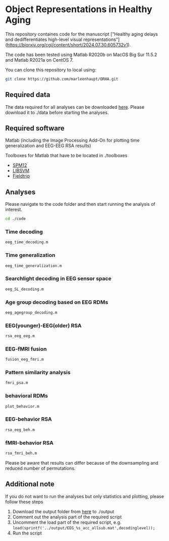 # Object Representations in Healthy Aging

This repository containes code for the manuscript ["Healthy aging delays and dedifferentiates high-level visual representations"] (https://biorxiv.org/cgi/content/short/2024.07.30.605732v1). 

The code has been tested using Matlab R2020b on MacOS Big Sur 11.5.2 and Matlab R2021a on CentOS 7.

You can clone this repository to local using:
```sh
git clone https://github.com/marleenhaupt/ORHA.git
```

## Required data

The data required for all analyses can be downloaded [here](https://osf.io/xeukw/). 
Please download it to ./data before starting the analyses.

## Required software

Matlab (including the Image Processing Add-On for plotting time generalization and EEG-EEG RSA results)

Toolboxes for Matlab that have to be located in ./toolboxes
- [SPM12](https://www.fil.ion.ucl.ac.uk/spm/software/spm12/)
- [LIBSVM](https://www.csie.ntu.edu.tw/~cjlin/libsvm/)
- [Fieldtrip](https://www.fieldtriptoolbox.org/)

## Analyses

Please navigate to the code folder and then start running the analysis of interest.

```sh
cd ./code
```

### Time decoding
   
```sh
eeg_time_decoding.m
```

### Time generalization

```sh
eeg_time_generalization.m
```

### Searchlight decoding in EEG sensor space

```sh
eeg_SL_decoding.m
```

### Age group decoding based on EEG RDMs

```sh
eeg_agegroup_decoding.m
```

### EEG(younger)-EEG(older) RSA

```sh
rsa_eeg_eeg.m
```

### EEG-fMRI fusion

```sh
fusion_eeg_fmri.m
```

### Pattern similarity analysis

```sh
fmri_psa.m
```

### behavioral RDMs

```sh
plot_behavior.m
```

### EEG-behavior RSA

```sh
rsa_eeg_beh.m
```

### fMRI-behavior RSA

```sh
rsa_fmri_beh.m
```

Please be aware that results can differ because of the downsampling and reduced number of permutations.

## Additional note

If you do not want to run the analyses but only statistics and plotting, please follow these steps
1. Download the output folder from [here](https://osf.io/xeukw/) to ./output
2. Comment out the analysis part of the required script
3. Uncomment the load part of the required script, e.g. `load(sprintf('../output/EEG_%s_acc_allsub.mat',decodinglevel));`
4. Run the script
